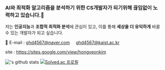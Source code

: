 ### AI와 최적화 알고리즘을 분석하기 위한 CS개발자가 되기위해 끊임없이 노력하고 있습니다.&#128640;

저는 **인공지능**과 **조합적 최적화 분석**에 관심이 있고, 이를 통해 **세상을 더 유익하게** 바꿀 수 있는 개발자가 되고 싶습니다.

&#128231; E-mail : ghd4567@naver.com &nbsp;&nbsp;&nbsp; ghd4567@kaist.ac.kr

site : https://sites.google.com/view/hongyeonkim

!['s github stats](https://github-readme-stats.vercel.app/api?username=HoneyOn&show_icons=true)
[![Solved.ac
프로필](http://mazassumnida.wtf/api/generate_badge?boj=ghd4567)](https://solved.ac/ghd4567)
<!--
**HoneyOn/HoneyOn** is a ✨ _special_ ✨ repository because its `README.md` (this file) appears on your GitHub profile.

Here are some ideas to get you started:

- 🔭 I’m currently working on ...
###- 🌱 I’m currently learning ...
- 👯 I’m looking to collaborate on ...
- 🤔 I’m looking for help with ...
- 💬 Ask me about ...
- 📫 How to reach me: ...
- 😄 Pronouns: ...
- ⚡ Fun fact: ...
-->
